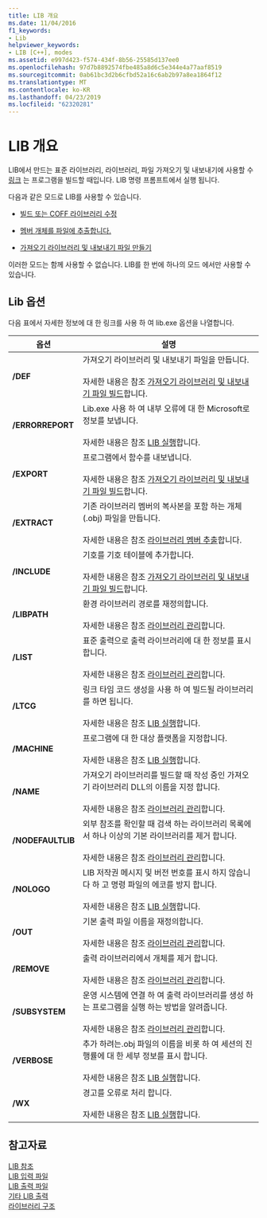 ```yaml
---
title: LIB 개요
ms.date: 11/04/2016
f1_keywords:
- Lib
helpviewer_keywords:
- LIB [C++], modes
ms.assetid: e997d423-f574-434f-8b56-25585d137ee0
ms.openlocfilehash: 97d7b8892574fbe485a8d6c5e344e4a77aaf8519
ms.sourcegitcommit: 0ab61bc3d2b6cfbd52a16c6ab2b97a8ea1864f12
ms.translationtype: MT
ms.contentlocale: ko-KR
ms.lasthandoff: 04/23/2019
ms.locfileid: "62320281"
---
```

# <a name="overview-of-lib"></a>LIB 개요

LIB에서 만드는 표준 라이브러리, 라이브러리, 파일 가져오기 및 내보내기에 사용할 수 [링크](linker-options.md) 는 프로그램을 빌드할 때입니다. LIB 명령 프롬프트에서 실행 됩니다.

다음과 같은 모드로 LIB를 사용할 수 있습니다.

- [빌드 또는 COFF 라이브러리 수정](managing-a-library.md)

- [멤버 개체를 파일에 추출합니다.](extracting-a-library-member.md)

- [가져오기 라이브러리 및 내보내기 파일 만들기](working-with-import-libraries-and-export-files.md)

이러한 모드는 함께 사용할 수 없습니다. LIB를 한 번에 하나의 모드 에서만 사용할 수 있습니다.

## <a name="lib-options"></a>Lib 옵션

다음 표에서 자세한 정보에 대 한 링크를 사용 하 여 lib.exe 옵션을 나열합니다.

|옵션|설명|
|-|-|
|**/DEF**|가져오기 라이브러리 및 내보내기 파일을 만듭니다.<br/><br/>자세한 내용은 참조 [가져오기 라이브러리 및 내보내기 파일 빌드](building-an-import-library-and-export-file.md)합니다.|
|**/ERRORREPORT**|   Lib.exe 사용 하 여 내부 오류에 대 한 Microsoft로 정보를 보냅니다.<br/><br/>자세한 내용은 참조 [LIB 실행](running-lib.md)합니다.|
|**/EXPORT**|   프로그램에서 함수를 내보냅니다.<br/><br/>자세한 내용은 참조 [가져오기 라이브러리 및 내보내기 파일 빌드](building-an-import-library-and-export-file.md)합니다.|
|**/EXTRACT**|   기존 라이브러리 멤버의 복사본을 포함 하는 개체 (.obj) 파일을 만듭니다.<br/><br/>자세한 내용은 참조 [라이브러리 멤버 추출](extracting-a-library-member.md)합니다.|
|**/INCLUDE**|   기호를 기호 테이블에 추가합니다.<br/><br/>자세한 내용은 참조 [가져오기 라이브러리 및 내보내기 파일 빌드](building-an-import-library-and-export-file.md)합니다.|
|**/LIBPATH**|   환경 라이브러리 경로를 재정의합니다.<br/><br/>자세한 내용은 참조 [라이브러리 관리](managing-a-library.md)합니다.|
|**/LIST**|   표준 출력으로 출력 라이브러리에 대 한 정보를 표시합니다.<br/><br/>자세한 내용은 참조 [라이브러리 관리](managing-a-library.md)합니다.|
|**/LTCG**|   링크 타임 코드 생성을 사용 하 여 빌드될 라이브러리를 하면 됩니다.<br/><br/>자세한 내용은 참조 [LIB 실행](running-lib.md)합니다.|
|**/MACHINE**|   프로그램에 대 한 대상 플랫폼을 지정합니다.<br/><br/>자세한 내용은 참조 [LIB 실행](running-lib.md)합니다.|
|**/NAME**|   가져오기 라이브러리를 빌드할 때 작성 중인 가져오기 라이브러리 DLL의 이름을 지정 합니다.<br/><br/>자세한 내용은 참조 [라이브러리 관리](managing-a-library.md)합니다.|
|**/NODEFAULTLIB**|   외부 참조를 확인할 때 검색 하는 라이브러리 목록에서 하나 이상의 기본 라이브러리를 제거 합니다.<br/><br/>자세한 내용은 참조 [라이브러리 관리](managing-a-library.md)합니다.|
|**/NOLOGO**|   LIB 저작권 메시지 및 버전 번호를 표시 하지 않습니다 하 고 명령 파일의 에코를 방지 합니다.<br/><br/>자세한 내용은 참조 [LIB 실행](running-lib.md)합니다.|
|**/OUT**|   기본 출력 파일 이름을 재정의합니다.<br/><br/>자세한 내용은 참조 [라이브러리 관리](managing-a-library.md)합니다.|
|**/REMOVE**|   출력 라이브러리에서 개체를 제거 합니다.<br/><br/>자세한 내용은 참조 [라이브러리 관리](managing-a-library.md)합니다.|
|**/SUBSYSTEM**|   운영 시스템에 연결 하 여 출력 라이브러리를 생성 하는 프로그램을 실행 하는 방법을 알려줍니다.<br/><br/>자세한 내용은 참조 [라이브러리 관리](managing-a-library.md)합니다.|
|**/VERBOSE**|   추가 하려는.obj 파일의 이름을 비롯 하 여 세션의 진행률에 대 한 세부 정보를 표시 합니다.<br/><br/>자세한 내용은 참조 [LIB 실행](running-lib.md)합니다.|
|**/WX**|   경고를 오류로 처리 합니다.<br/><br/>자세한 내용은 참조 [LIB 실행](running-lib.md)합니다.|

## <a name="see-also"></a>참고자료

[LIB 참조](lib-reference.md)<br/>
[LIB 입력 파일](lib-input-files.md)<br/>
[LIB 출력 파일](lib-output-files.md)<br/>
[기타 LIB 출력](other-lib-output.md)<br/>
[라이브러리 구조](structure-of-a-library.md)
